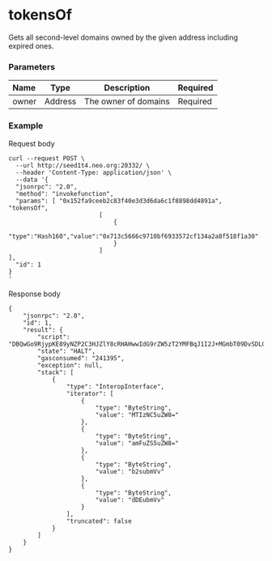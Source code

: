 # tokensOf

Gets all second-level domains owned by the given address including expired ones. 



### Parameters

| Name  | Type    | Description          | Required |
| :---- | ------- | -------------------- | -------- |
| owner | Address | The owner of domains | Required |

### Example

Request body

```json5
curl --request POST \
  --url http://seed1t4.neo.org:20332/ \
  --header 'Content-Type: application/json' \
  --data '{
  "jsonrpc": "2.0",
  "method": "invokefunction",
  "params": [ "0x152fa9ceeb2c83f40e3d3d6da6c1f8898dd4891a", "tokensOf",
                         [
                             {
                                 "type":"Hash160","value":"0x713c5666c9710bf6933572cf134a2a8f518f1a30"
                             }
                         ]
],
  "id": 1
}
'
```

Response body

```json5
{
    "jsonrpc": "2.0",
    "id": 1,
    "result": {
        "script": "DBQwGo9RjypKE89yNZP2C3HJZlY8cRHAHwwIdG9rZW5zT2YMFBqJ1I2J+MGmbT09DvSDLOvOqS8VQWJ9W1I=",
        "state": "HALT",
        "gasconsumed": "241395",
        "exception": null,
        "stack": [
            {
                "type": "InteropInterface",
                "iterator": [
                    {
                        "type": "ByteString",
                        "value": "MTIzNC5uZW8="
                    },
                    {
                        "type": "ByteString",
                        "value": "amFuZS5uZW8="
                    },
                    {
                        "type": "ByteString",
                        "value": "b2submVv"
                    },
                    {
                        "type": "ByteString",
                        "value": "dDEubmVv"
                    }
                ],
                "truncated": false
            }
        ]
    }
}
```
